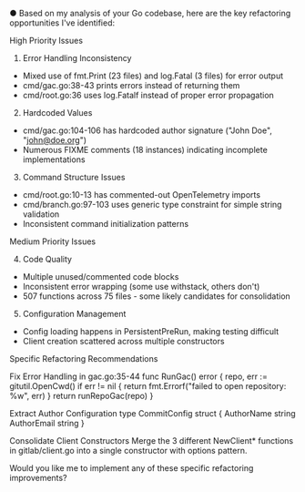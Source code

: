 ● Based on my analysis of your Go codebase, here are the key refactoring opportunities I've identified:

  High Priority Issues

  1. Error Handling Inconsistency
  - Mixed use of fmt.Print (23 files) and log.Fatal (3 files) for error output
  - cmd/gac.go:38-43 prints errors instead of returning them
  - cmd/root.go:36 uses log.Fatalf instead of proper error propagation

  2. Hardcoded Values
  - cmd/gac.go:104-106 has hardcoded author signature ("John Doe", "john@doe.org")
  - Numerous FIXME comments (18 instances) indicating incomplete implementations

  3. Command Structure Issues
  - cmd/root.go:10-13 has commented-out OpenTelemetry imports
  - cmd/branch.go:97-103 uses generic type constraint for simple string validation
  - Inconsistent command initialization patterns

  Medium Priority Issues

  4. Code Quality
  - Multiple unused/commented code blocks
  - Inconsistent error wrapping (some use withstack, others don't)
  - 507 functions across 75 files - some likely candidates for consolidation

  5. Configuration Management
  - Config loading happens in PersistentPreRun, making testing difficult
  - Client creation scattered across multiple constructors

  Specific Refactoring Recommendations

  Fix Error Handling in gac.go:35-44
  func RunGac() error {
      repo, err := gitutil.OpenCwd()
      if err != nil {
          return fmt.Errorf("failed to open repository: %w", err)
      }
      return runRepoGac(repo)
  }

  Extract Author Configuration
  type CommitConfig struct {
      AuthorName  string
      AuthorEmail string
  }

  Consolidate Client Constructors
  Merge the 3 different NewClient* functions in gitlab/client.go into a single constructor with options pattern.

  Would you like me to implement any of these specific refactoring improvements?

